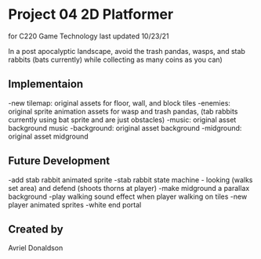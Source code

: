 # Project 04 2D Platformer
for C220 Game Technology
last updated 10/23/21

In a post apocalyptic landscape, avoid the trash pandas, wasps, and stab rabbits (bats currently) while collecting as many coins as you can)

## Implementaion
-new tilemap: original assets for floor, wall, and block tiles
-enemies: original sprite animation assets for wasp and trash pandas, (tab rabbits currently using bat sprite and are just obstacles)
-music: original asset background music
-background: original asset background
-midground: original asset midground

## Future Development
-add stab rabbit animated sprite
-stab rabbit state machine - looking (walks set area) and defend (shoots thorns at player)
-make midground a parallax background
-play walking sound effect when player walking on tiles
-new player animated sprites
-white end portal

## Created by
Avriel Donaldson


